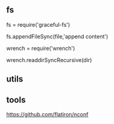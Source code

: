 


fs
-----

fs = require('graceful-fs')

  fs.appendFileSync(file,'append content')

wrench = require('wrench')

  wrench.readdirSyncRecursive(dir)


utils
-----





tools
-----

https://github.com/flatiron/nconf